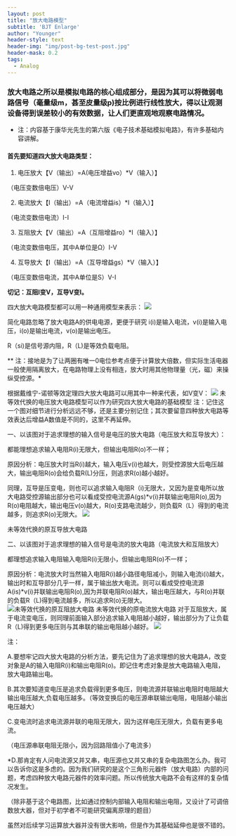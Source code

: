 ```yaml
---
layout: post
title: "放大电路模型"
subtitle: 'BJT Enlarge'
author: "Younger"
header-style: text
header-img: "img/post-bg-test-post.jpg"
header-mask: 0.2
tags:
  - Analog
---
```


### 放大电路之所以是模拟电路的核心组成部分，是因为其可以将微弱电路信号（毫量级m，甚至皮量级p)按比例进行线性放大，得以让观测设备得到误差较小的有效数据，让人们更直观地观察电路情况。

*   注：内容基于康华光先生的第六版《电子技术基础模拟电路》，有许多基础内容讲解。

#### 首先要知道四大放大电路类型：

1.   电压放大【V（输出）=A(电压增益vo）*V（输入）】

（电压变数倍电压）V-V

2.   电流放大【I（输出）=A（电流增益is）*I（输入）】

（电流变数倍电流）I-I

3.   互阻放大【V（输出）=A（互阻增益ro）*I（输入）】

（电流变数倍电压，其中A单位是Ω）I-V

4.   互导放大【I（输出）=A（互导增益gs）*V（输入）】

（电压变数倍电流，其中A单位是S）V-I

**切记：互阻I变V，互导V变I。**

四大放大电路模型都可以用一种通用模型来表示：
![](https://i0.hdslb.com/bfs/article/5e1060493bdd1cbc829ff660a9c4e14a89b79fab.jpg@942w_362h_progressive.webp)

简化电路忽略了放大电路A的供电电源，更便于研究
i(i)是输入电流，v(i)是输入电压，i(o)是输出电流，v(o)是输出电压。

R（si)是信号源内阻，R（L)是等效负载电阻。

** 注：接地是为了让两圈有唯一0电位参考点便于计算放大倍数，但实际生活电器一般使用隔离放大，在电路物理上没有相连，放大时用其他物理量（光，磁）来操纵受控源。*

根据戴维宁-诺顿等效定理四大放大电路可以用其中一种来代表，如V变V：
![](https://i0.hdslb.com/bfs/article/7556a0b41f0f64aa9fb353fc2120aacb6f24a10e.jpg@735w_387h_progressive.webp)
未等效代换的电压放大电路模型可以作为研究四大放大电路的基础模型
注：记住这一个图对细节进行分析远远不够，还是主要分别记住；其次要留意四种放大电路等效表达后增益A数值是不同的，这里不再延伸。

一、以该图对于追求理想的输入信号是电压的放大电路（电压放大和互导放大）：

都能理想追求输入电阻R(i)无限大，但输出电阻R(o)不一样；

原因分析：电压放大时当R(i)越大，输入电压v(i)也越大，则受控源放大后电压越大，输出电阻R(o)会给负载R(L)分压，则追求R(o)越小越好。

同理，互导是压变电，则也可以追求输入电阻R（i)无限大，又因为是变电所以放大电路受控源输出部分也可以看成受控电流源A(gs)*v(i)并联输出电阻R(o),因为R(o)电阻越大，输出电压v(o)越大，R(o)支路电流越少，则负载R（L）得到的电流越多，则追求R(o)无限大。
![](https://i0.hdslb.com/bfs/article/b5b6faa84ec1cfe4bd93581ec62d3433975bac74.jpg@722w_290h_progressive.webp)


未等效代换的原互导放大电路


二、以该图对于追求理想的输入信号是电流的放大电路（电流放大和互阻放大）

都理想追求输入电阻输入电阻R(i)无限小，但输出电阻R(o)不一样；

原因分析：电流放大时当然输入电阻R(i)越小路径电阻减小，则输入电流i(i)越大，输出时和互导部分几乎一样，属于输出放大电流。则可以看成受控电流源A(is)*v(i)并联输出电阻R(o),因为并联电阻R(o)越大，输出电压越大，与R(o)并联的负载R（L)得到电流越多，所以追求R(o)无限大。
![未等效代换的原互阻放大电路](hhttps://i0.hdslb.com/bfs/article/1967e4405433fab6ecf386953aaaf9a7abd73e7d.jpg@684w_339h_progressive.webp)
未等效代换的原电流放大电路
对于互阻放大，属于电流变电压，则同理前面输入部分追求输入电阻越小越好，输出部分为了让负载R（L)得到更多电压则与其串联的输出电阻越小越好。
![](https://i0.hdslb.com/bfs/article/1fed478c4d728a8b160f1f1115b0857c5dc6a6ce.jpg@635w_288h_progressive.webp)

注：

A.要想牢记四大放大电路的分析方法，要先记住为了追求理想的放大电路A，改变对象是A的输入电阻R(i)和输出电阻R(o)。即记住考虑对象是放大电路输入电阻，放大电路输出电。

B.其次要知道变电压是追求负载得到更多电压，则电流源并联输出电阻时电阻越大输出电压越大,负载电压越多。（等效变换后的电压源串联输出电阻，电阻越小输出电压越大）

C.变电流时追求电流源并联的电阻无限大，因为这样电压无限大，负载有更多电流。

（电压源串联电阻无限小，因为回路阻值小了电流多）

*D.那肯定有人问电流源又并又串，电压源也又并又串的复杂电路图怎么办。我可以告诉你这是多虑的。因为我们研究的是这个三角形元器件（放大电路）内部的问题，考虑四种放大电路元器件的效率问题。所以传统放大电路不会有这样的复杂情况发生。

（除非基于这个电路图，比如通过控制内部输入电阻和输出电阻，又设计了可调倍数放大器，但对于初学者不可能研究偏离原理的题目）

虽然对后续学习运算放大器并没有很大影响，但是作为其基础延伸也是很不错的。